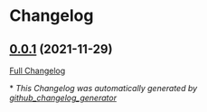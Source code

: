 # Changelog

## [0.0.1](https://github.com/neilswainston/PartsGenieClient/tree/0.0.1) (2021-11-29)

[Full Changelog](https://github.com/neilswainston/PartsGenieClient/compare/28f212f5d5345a6e94d26f80de83d2bc57e89468...0.0.1)



\* *This Changelog was automatically generated by [github_changelog_generator](https://github.com/github-changelog-generator/github-changelog-generator)*
